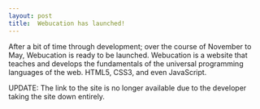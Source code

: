 ```yaml
---
layout: post
title:  Webucation has launched!
---
```

After a bit of time through development; over the course of November to May, Webucation is ready to be launched. Webucation is a website that teaches and develops the fundamentals of the universal programming languages of the web. HTML5, CSS3, and even JavaScript.

UPDATE: The link to the site is no longer available due to the developer taking the site down entirely.
